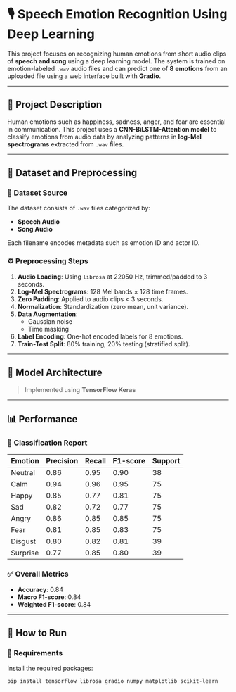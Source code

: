 # 🎙️ Speech Emotion Recognition Using Deep Learning

This project focuses on recognizing human emotions from short audio clips of **speech and song** using a deep learning model. The system is trained on emotion-labeled `.wav` audio files and can predict one of **8 emotions** from an uploaded file using a web interface built with **Gradio**.

---

## 📌 Project Description

Human emotions such as happiness, sadness, anger, and fear are essential in communication. This project uses a **CNN-BiLSTM-Attention model** to classify emotions from audio data by analyzing patterns in **log-Mel spectrograms** extracted from `.wav` files.

---

## 🎵 Dataset and Preprocessing

### 📁 Dataset Source
The dataset consists of `.wav` files categorized by:
- **Speech Audio**
- **Song Audio**

Each filename encodes metadata such as emotion ID and actor ID.

### ⚙️ Preprocessing Steps
1. **Audio Loading**: Using `librosa` at 22050 Hz, trimmed/padded to 3 seconds.
2. **Log-Mel Spectrograms**: 128 Mel bands × 128 time frames.
3. **Zero Padding**: Applied to audio clips < 3 seconds.
4. **Normalization**: Standardization (zero mean, unit variance).
5. **Data Augmentation**:
   - Gaussian noise
   - Time masking
6. **Label Encoding**: One-hot encoded labels for 8 emotions.
7. **Train-Test Split**: 80% training, 20% testing (stratified split).

---

## 🧠 Model Architecture

> Implemented using **TensorFlow Keras**



---

## 📊 Performance

### 🧾 Classification Report

| Emotion   | Precision | Recall | F1-score | Support |
|-----------|-----------|--------|----------|---------|
| Neutral   | 0.86      | 0.95   | 0.90     | 38      |
| Calm      | 0.94      | 0.96   | 0.95     | 75      |
| Happy     | 0.85      | 0.77   | 0.81     | 75      |
| Sad       | 0.82      | 0.72   | 0.77     | 75      |
| Angry     | 0.86      | 0.85   | 0.85     | 75      |
| Fear      | 0.81      | 0.85   | 0.83     | 75      |
| Disgust   | 0.80      | 0.82   | 0.81     | 39      |
| Surprise  | 0.77      | 0.85   | 0.80     | 39      |

### ✅ Overall Metrics
- **Accuracy**: 0.84  
- **Macro F1-score**: 0.84  
- **Weighted F1-score**: 0.84

---

## 🚀 How to Run

### 🧰 Requirements
Install the required packages:

```bash
pip install tensorflow librosa gradio numpy matplotlib scikit-learn
